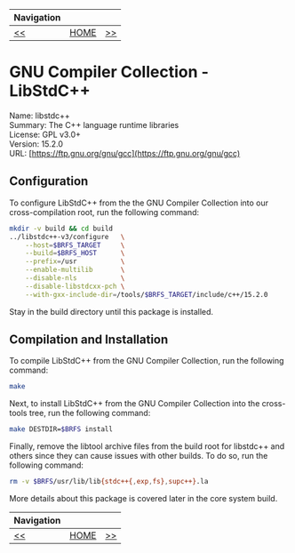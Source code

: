 | Navigation |||
| --- | --- | ---: |
| [<<](./GNUBinutils.md) | [HOME](../README.md) | [>>](./GNUGLibC64bit.md) |

# GNU Compiler Collection - LibStdC++

Name: libstdc++<br />
Summary: The C++ language runtime libraries<br />
License: GPL v3.0+<br />
Version: 15.2.0<br />
URL: [https://ftp.gnu.org/gnu/gcc](https://ftp.gnu.org/gnu/gcc)<br />

## Configuration

To configure LibStdC++ from the the GNU Compiler Collection into our cross-compilation root, run the following command:

```bash
mkdir -v build && cd build
../libstdc++-v3/configure   \
    --host=$BRFS_TARGET     \
    --build=$BRFS_HOST      \
    --prefix=/usr           \
    --enable-multilib       \
    --disable-nls           \
    --disable-libstdcxx-pch \
    --with-gxx-include-dir=/tools/$BRFS_TARGET/include/c++/15.2.0
```

Stay in the build directory until this package is installed.

## Compilation and Installation

To compile LibStdC++ from the GNU Compiler Collection, run the following command:

```bash
make
```

Next, to install LibStdC++ from the GNU Compiler Collection into the cross-tools tree, run the following command:

```bash
make DESTDIR=$BRFS install
```

Finally, remove the libtool archive files from the build root for libstdc++ and others since they can cause issues with other builds. To do so, run the following command:

```bash
rm -v $BRFS/usr/lib/lib{stdc++{,exp,fs},supc++}.la
```

More details about this package is covered later in the core system build.

| Navigation |||
| --- | --- | ---: |
| [<<](./GNUBinutils.md) | [HOME](../README.md) | [>>](./GNUGLibC64bit.md) |
